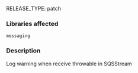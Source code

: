RELEASE_TYPE: patch

### Libraries affected

`messaging`

### Description

Log warning when receive throwable in SQSStream
